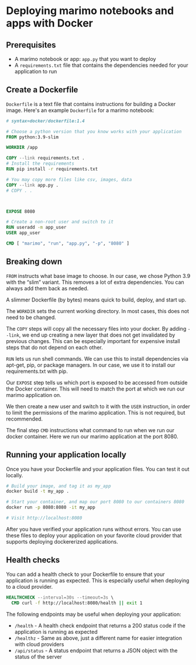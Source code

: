 # Deploying marimo notebooks and apps with Docker

## Prerequisites

- A marimo notebook or app: `app.py` that you want to deploy
- A `requirements.txt` file that contains the dependencies needed for your application to run

## Create a Dockerfile

`Dockerfile` is a text file that contains instructions for building a Docker image. Here's an example `Dockerfile` for a marimo notebook:

```Dockerfile
# syntax=docker/dockerfile:1.4

# Choose a python version that you know works with your application
FROM python:3.9-slim

WORKDIR /app

COPY --link requirements.txt .
# Install the requirements
RUN pip install -r requirements.txt

# You may copy more files like csv, images, data
COPY --link app.py .
# COPY . .



EXPOSE 8080

# Create a non-root user and switch to it
RUN useradd -m app_user
USER app_user

CMD [ "marimo", "run", "app.py", "-p", "8080" ]
```

## Breaking down

`FROM` instructs what base image to choose. In our case, we chose Python 3.9 with the “slim” variant. This removes a lot of extra dependencies. You can always add them back as needed.

A slimmer Dockerfile (by bytes) means quick to build, deploy, and start up.

The `WORKDIR` sets the current working directory. In most cases, this does not need to be changed.

The `COPY` steps will copy all the necessary files into your docker. By adding `--link`, we end up creating a new layer that does not get invalidated by previous changes. This can be especially important for expensive install steps that do not depend on each other.

`RUN` lets us run shell commands. We can use this to install dependencies via apt-get, pip, or package managers. In our case, we use it to install our requirements.txt with pip.

Our `EXPOSE` step tells us which port is exposed to be accessed from outside the Docker container. This will need to match the port at which we run our marimo application on.

We then create a new user and switch to it with the `USER` instruction, in order to limit the permissions of the marimo application. This is not required, but recommended.

The final step `CMD` instructions what command to run when we run our docker container. Here we run our marimo application at the port 8080.

## Running your application locally

Once you have your Dockerfile and your application files. You can test it out locally.

```bash
# Build your image, and tag it as my_app
docker build -t my_app .

# Start your container, and map our port 8080 to our containers 8080
docker run -p 8080:8080 -it my_app

# Visit http://localhost:8080
```

After you have verified your application runs without errors. You can use these files to deploy your application on your favorite cloud provider that supports deploying dockererized applications.

## Health checks

You can add a health check to your Dockerfile to ensure that your application is running as expected. This is especially useful when deploying to a cloud provider.

```Dockerfile
HEALTHCHECK --interval=30s --timeout=3s \
  CMD curl -f http://localhost:8080/health || exit 1
```

The following endpoints may be useful when deploying your application:

- `/health` - A health check endpoint that returns a 200 status code if the application is running as expected
- `/healthz` - Same as above, just a different name for easier integration with cloud providers
- `/api/status` - A status endpoint that returns a JSON object with the status of the server
